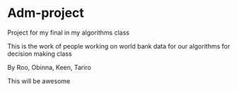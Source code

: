 # Adm-project
Project for my final in my algorithms class

This is the work of people working on world bank data for our algorithms for decision making class

By Roo, Obinna, Keen, Tariro

This will be awesome
